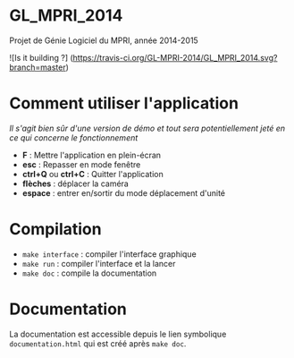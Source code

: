 GL_MPRI_2014
============

Projet de Génie Logiciel du MPRI, année 2014-2015

![Is it building ?]
(https://travis-ci.org/GL-MPRI-2014/GL_MPRI_2014.svg?branch=master)

# Comment utiliser l'application

*Il s'agit bien sûr d'une version de démo et tout sera potentiellement jeté
en ce qui concerne le fonctionnement*

* **F** : Mettre l'application en plein-écran
* **esc** : Repasser en mode fenêtre
* **ctrl+Q** ou **ctrl+C** : Quitter l'application
* **flèches** : déplacer la caméra
* **espace** : entrer en/sortir du mode déplacement d'unité


# Compilation

* `make interface` : compiler l'interface graphique
* `make run` : compiler l'interface et la lancer
* `make doc` : compile la documentation

# Documentation

La documentation est accessible depuis le lien symbolique `documentation.html`
qui est créé après `make doc`.

